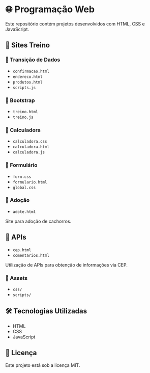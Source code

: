 # 🌐 Programação Web

Este repositório contém projetos desenvolvidos com HTML, CSS e JavaScript.

## 📁 Sites Treino

### 📁 Transição de Dados

- `confirmacao.html`
- `endereco.html`
- `produtos.html`
- `scripts.js`

### 📁 Bootstrap

- `treino.html`
- `treino.js`

### 📁 Calculadora

- `calculadora.css`
- `calculadora.html`
- `calculadora.js`

### 📁 Formulário

- `form.css`
- `formulario.html`
- `global.css`

### 🐶 Adoção

- `adote.html`

Site para adoção de cachorros.

## 📁 APIs

- `cep.html`
- `comentarios.html`

Utilização de APIs para obtenção de informações via CEP.

### 📁 Assets

- `css/`
- `scripts/`

## 🛠️ Tecnologias Utilizadas

- HTML
- CSS
- JavaScript

## 📄 Licença

Este projeto está sob a licença MIT.
